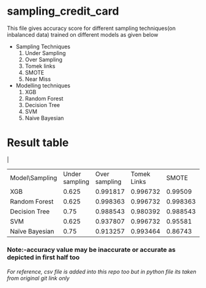 # sampling_credit_card
This file gives accuracy score for different sampling techniques(on inbalanced data) trained on different models as given below
<ul>
    <li>
        Sampling Techniques
        <ol>
            <li>
                Under Sampling
            </li>
            <li>
                Over Sampling
            </li>
            <li>
                Tomek links
            </li>
            <li>
                SMOTE
            </li>
            <li>
                Near Miss
            </li>
        </ol>
    </li>
    <li>
        Modelling techniques
        <ol>
            <li>
                XGB
            </li>
            <li>
                Random Forest
            </li>
            <li>
                Decision Tree
            </li>
            <li>
                SVM
            </li>
            <li>
                Naive Bayesian
            </li>
        </ol>
    </li>
</ul>
<h1>Result table</h1>
|<table>
    <tr>
        <td>Model\Sampling</td>
        <td>Under sampling</td>
        <td>Over sampling</td>
        <td>Tomek Links</td>
        <td>SMOTE</td>
        <td>Near Miss</td>
    </tr>
    <tr>
        <td>XGB</td>
        <td>0.625</td>
        <td>0.991817</td>
        <td>0.996732</td>
        <td>0.99509</td>
        <td>0.125</td>
    </tr>
    <tr>
        <td>Random Forest</td>
        <td>0.625</td>
        <td>0.998363</td>
        <td>0.996732</td>
        <td>0.998363</td>
        <td>0.125</td>
    </tr>
    <tr>
        <td>Decision Tree</td>
        <td>0.75</td>
        <td>0.988543</td>
        <td>0.980392</td>
        <td>0.988543</td>
        <td>0.25</td>
    </tr>
    <tr>
        <td>SVM</td>
        <td>0.625</td>
        <td>0.937807</td>
        <td>0.996732</td>
        <td>0.95581</td>
        <td>0.5</td>
    </tr>
    <tr>
        <td>Naïve Bayesian</td>
        <td>0.75</td>
        <td>0.913257</td>
        <td>0.993464</td>
        <td>0.86743</td>
        <td>0.375</td>
    </tr>
</table>

<h3>Note:-accuracy value may be inaccurate or accurate as depicted in first half too</h3>
<h6>For reference, csv file is added into this repo too but in python file its taken from original git link only</h6>
